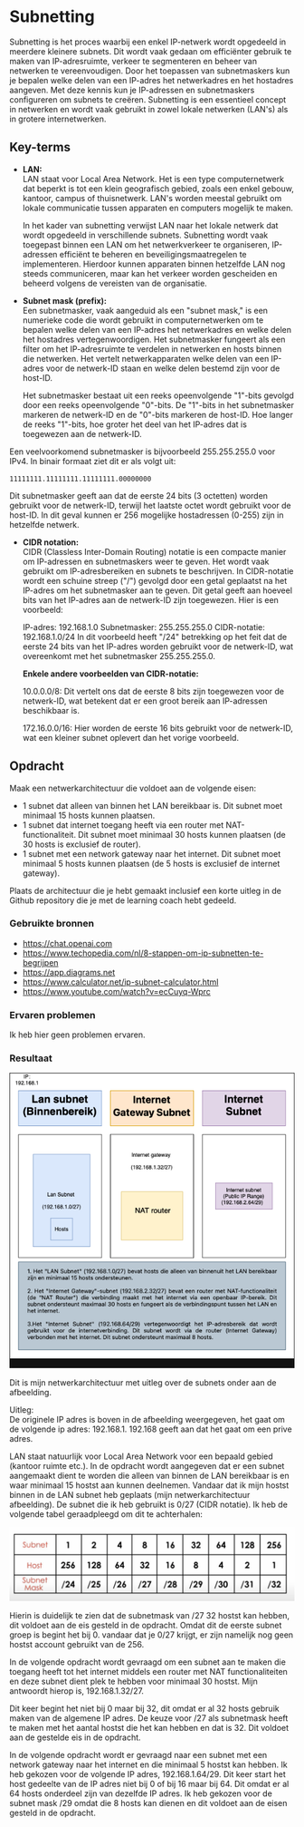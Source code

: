 # Subnetting
Subnetting is het proces waarbij een enkel IP-netwerk wordt opgedeeld in meerdere kleinere subnets. Dit wordt vaak gedaan om efficiënter gebruik te maken van IP-adresruimte, verkeer te segmenteren en beheer van netwerken te vereenvoudigen. Door het toepassen van subnetmaskers kun je bepalen welke delen van een IP-adres het netwerkadres en het hostadres aangeven. Met deze kennis kun je IP-adressen en subnetmaskers configureren om subnets te creëren. Subnetting is een essentieel concept in netwerken en wordt vaak gebruikt in zowel lokale netwerken (LAN's) als in grotere internetwerken.

## Key-terms
* __LAN:__  
LAN staat voor Local Area Network. Het is een type computernetwerk dat beperkt is tot een klein geografisch gebied, zoals een enkel gebouw, kantoor, campus of thuisnetwerk. LAN's worden meestal gebruikt om lokale communicatie tussen apparaten en computers mogelijk te maken.    

  In het kader van subnetting verwijst LAN naar het lokale netwerk dat wordt opgedeeld in verschillende subnets. Subnetting wordt vaak toegepast binnen een LAN om het netwerkverkeer te organiseren, IP-adressen efficiënt te beheren en beveiligingsmaatregelen te implementeren. Hierdoor kunnen apparaten binnen hetzelfde LAN nog steeds communiceren, maar kan het verkeer worden gescheiden en beheerd volgens de vereisten van de organisatie.    
      

* __Subnet mask (prefix):__    
Een subnetmasker, vaak aangeduid als een "subnet mask," is een numerieke code die wordt gebruikt in computernetwerken om te bepalen welke delen van een IP-adres het netwerkadres en welke delen het hostadres vertegenwoordigen. Het subnetmasker fungeert als een filter om het IP-adresruimte te verdelen in netwerken en hosts binnen die netwerken. Het vertelt netwerkapparaten welke delen van een IP-adres voor de netwerk-ID staan en welke delen bestemd zijn voor de host-ID.  
  
  Het subnetmasker bestaat uit een reeks opeenvolgende "1"-bits gevolgd door een reeks opeenvolgende "0"-bits. De "1"-bits in het subnetmasker markeren de netwerk-ID en de "0"-bits markeren de host-ID. Hoe langer de reeks "1"-bits, hoe groter het deel van het IP-adres dat is toegewezen aan de netwerk-ID.  
    
Een veelvoorkomend subnetmasker is bijvoorbeeld 255.255.255.0 voor IPv4. In binair formaat ziet dit er als volgt uit:  
```
11111111.11111111.11111111.00000000
```  
Dit subnetmasker geeft aan dat de eerste 24 bits (3 octetten) worden gebruikt voor de netwerk-ID, terwijl het laatste octet wordt gebruikt voor de host-ID. In dit geval kunnen er 256 mogelijke hostadressen (0-255) zijn in hetzelfde netwerk.  
* __CIDR notation:__   
CIDR (Classless Inter-Domain Routing) notatie is een compacte manier om IP-adressen en subnetmaskers weer te geven. Het wordt vaak gebruikt om IP-adresbereiken en subnets te beschrijven. In CIDR-notatie wordt een schuine streep ("/") gevolgd door een getal geplaatst na het IP-adres om het subnetmasker aan te geven. Dit getal geeft aan hoeveel bits van het IP-adres aan de netwerk-ID zijn toegewezen. Hier is een voorbeeld:

  IP-adres: 192.168.1.0
Subnetmasker: 255.255.255.0
CIDR-notatie: 192.168.1.0/24
In dit voorbeeld heeft "/24" betrekking op het feit dat de eerste 24 bits van het IP-adres worden gebruikt voor de netwerk-ID, wat overeenkomt met het subnetmasker 255.255.255.0.   
   
  __Enkele andere voorbeelden van CIDR-notatie:__

  10.0.0.0/8: Dit vertelt ons dat de eerste 8 bits zijn toegewezen voor de netwerk-ID, wat betekent dat er een groot bereik aan IP-adressen beschikbaar is.  

  172.16.0.0/16: Hier worden de eerste 16 bits gebruikt voor de netwerk-ID, wat een kleiner subnet oplevert dan het vorige voorbeeld.

## Opdracht  
Maak een netwerkarchitectuur die voldoet aan de volgende eisen:  

* 1 subnet dat alleen van binnen het LAN bereikbaar is. Dit subnet moet minimaal 15 hosts kunnen plaatsen.
* 1 subnet dat internet toegang heeft via een router met NAT-functionaliteit. Dit subnet moet minimaal 30 hosts kunnen plaatsen (de 30 hosts is exclusief de router).
* 1 subnet met een network gateway naar het internet. Dit subnet moet minimaal 5 hosts kunnen plaatsen (de 5 hosts is exclusief de internet gateway).  

Plaats de architectuur die je hebt gemaakt inclusief een korte uitleg in de Github repository die je met de learning coach hebt gedeeld.
### Gebruikte bronnen
* https://chat.openai.com   
* https://www.techopedia.com/nl/8-stappen-om-ip-subnetten-te-begrijpen   
* https://app.diagrams.net   
* https://www.calculator.net/ip-subnet-calculator.html  
* https://www.youtube.com/watch?v=ecCuyq-Wprc 

### Ervaren problemen
Ik heb hier geen problemen ervaren.

### Resultaat
![SS.2_Inloggen](../00_includes/02_AWS/13.Mijn.netwerkarchitectuur.drawio.png)   
  
Dit is mijn netwerkarchitectuur met uitleg over de subnets onder aan de afbeelding.     

Uitleg:  
De originele IP adres is boven in de afbeelding weergegeven, het gaat om de volgende ip adres: 192.168.1. 192.168 geeft aan dat het gaat om een prive adres.   
  
  LAN staat natuurlijk voor Local Area Network voor een bepaald gebied (kantoor ruimte etc.). In de opdracht wordt aangegeven dat er een subnet aangemaakt dient te worden die alleen van binnen de LAN bereikbaar is en waar minimaal 15 hostst aan kunnen deelnemen. Vandaar dat ik mijn hostst binnen in de LAN subnet heb geplaats (mijn netwerkarchitectuur afbeelding). De subnet die ik heb gebruikt is 0/27 (CIDR notatie). Ik heb de volgende tabel geraadpleegd om dit te achterhalen:   
    
![SS.2_Inloggen](../00_includes/02_AWS/12.subnettingTabel.png)   
  
Hierin is duidelijk te zien dat de subnetmask van /27 32 hostst kan hebben, dit voldoet aan de eis gesteld in de opdracht. Omdat dit de eerste subnet groep is begint het bij 0. vandaar dat je 0/27 krijgt, er zijn namelijk nog geen hostst account gebruikt van de 256.   
  
In de volgende opdracht wordt gevraagd om een subnet aan te maken die toegang heeft tot het internet middels een router met NAT functionaliteiten en deze subnet dient plek te hebben voor minimaal 30 hostst. Mijn antwoordt hierop is, 192.168.1.32/27.   
  
Dit keer begint het niet bij 0 maar bij 32, dit omdat er al 32 hosts gebruik maken van de algemene IP adres. De keuze voor /27 als subnetmask heeft te maken met het aantal hostst die het kan hebben en dat is 32. Dit voldoet aan de gestelde eis in de opdracht.   
  
In de volgende opdracht wordt er gevraagd naar een subnet met een network gateway naar het internet en die minimaal 5 hostst kan hebben. Ik heb gekozen voor de volgende IP adres, 192.168.1.64/29. Dit keer start het host gedeelte van de IP adres niet bij 0 of bij 16 maar bij 64. Dit omdat er al 64 hosts onderdeel zijn van dezelfde IP adres. Ik heb gekozen voor de subnet mask /29 omdat die 8 hosts kan dienen en dit voldoet aan de eisen gesteld in de opdracht. 